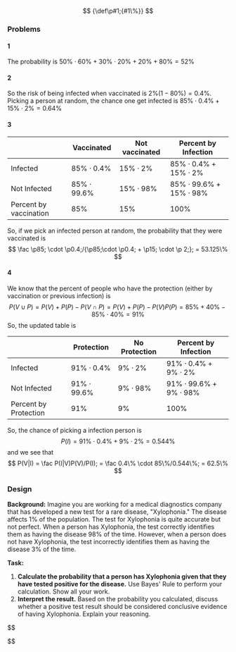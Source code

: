 $$
{\def\p#1;{#1\%}}
$$

### Problems

#### 1

The probability is $50\%\cdot 60\% + 30\% \cdot 20\% + 20\% + 80\% = 52\%$

#### 2

So the risk of being infected when vaccinated is $2\% (1- 80\%) = 0.4\%$. Picking a person at random, the chance one get infected is $85\% \cdot 0.4 \% + 15\% \cdot 2\% = 0.64\%$

#### 3

|                        | Vaccinated          | Not vaccinated    | Percent by Infection                  |
| ---------------------- | ------------------- | ----------------- | ------------------------------------- |
| Infected               | $85\% \cdot 0.4\%$  | $15\% \cdot 2\%$  | $85\% \cdot 0.4\% + 15\% \cdot 2\%$   |
| Not Infected           | $85\% \cdot 99.6\%$ | $15\% \cdot 98\%$ | $85\% \cdot 99.6\% + 15\% \cdot 98\%$ |
| Percent by vaccination | $85\%$              | $15\%$            | $100\%$                               |

So, if we pick an infected person at random, the probability that they were vaccinated is
$$
\fac \p85; \cdot \p0.4;/{\p85;\cdot \p0.4; + \p15; \cdot \p 2;}; = 53.125\%
$$

#### 4

We know that the percent of people who have the protection (either by vaccination or previous infection) is
$$
P(V \cup P) = P(V) + P(P) - P(V \cap P) = P(V) + P(P) - P(V)P(P) = 85\% + 40\% - 85\% \cdot 40\% = 91\%
$$
So, the updated table is

|                       | Protection          | No Protection    | Percent by Infection                 |
| --------------------- | ------------------- | ---------------- | ------------------------------------ |
| Infected              | $91\% \cdot 0.4\%$  | $9\% \cdot 2\%$  | $91\% \cdot 0.4\% + 9\% \cdot 2\%$   |
| Not Infected          | $91\% \cdot 99.6\%$ | $9\% \cdot 98\%$ | $91\% \cdot 99.6\% + 9\% \cdot 98\%$ |
| Percent by Protection | $91\%$              | $9\%$            | $100\%$                              |

So, the chance of picking a infection person is
$$
P(I) = 91\% \cdot 0.4\% + 9\% \cdot 2\% = 0.544\% 
$$
and we see that
$$
P(V|I) = \fac P(I|V)P(V)/P(I); = \fac 0.4\% \cdot 85\%/0.544\%; = 62.5\%
$$


### Design

**Background:** Imagine you are working for a medical diagnostics company that has developed a new test for a rare disease, "Xylophonia." The disease affects 1% of the population. The test for Xylophonia is quite accurate but not perfect. When a person has Xylophonia, the test correctly identifies them as having the disease 98% of the time. However, when a person does not have Xylophonia, the test incorrectly identifies them as having the disease 3% of the time.

**Task:**

1. **Calculate the probability that a person has Xylophonia given that they have tested positive for the disease.** Use Bayes' Rule to perform your calculation. Show all your work.
2. **Interpret the result.** Based on the probability you calculated, discuss whether a positive test result should be considered conclusive evidence of having Xylophonia. Explain your reasoning.


$$

$$
